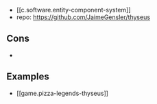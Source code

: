 
- [[c.software.entity-component-system]]
- repo: https://github.com/JaimeGensler/thyseus

## Cons

- 


## Examples

- [[game.pizza-legends-thyseus]]